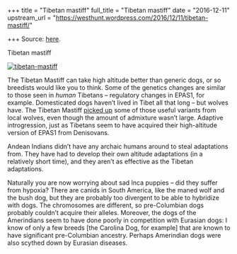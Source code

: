 +++
title = "Tibetan mastiff"
full_title = "Tibetan mastiff"
date = "2016-12-11"
upstream_url = "https://westhunt.wordpress.com/2016/12/11/tibetan-mastiff/"

+++
Source: [here](https://westhunt.wordpress.com/2016/12/11/tibetan-mastiff/).

Tibetan mastiff

[![tibetan-mastiff](https://westhunt.files.wordpress.com/2016/12/tibetan-mastiff.jpg?w=640)](https://westhunt.files.wordpress.com/2016/12/tibetan-mastiff.jpg)

The Tibetan Mastiff can take high altitude better than generic dogs, or
so breedists would like you to think. Some of the genetics changes are
similar to those seen in *human* Tibetans – regulatory changes in EPAS1,
for example. Domesticated dogs haven’t lived in Tibet all that long –
but wolves have. The Tibetan Mastiff [picked
up](http://mbe.oxfordjournals.org/content/early/2016/12/04/molbev.msw274)
some of those useful variants from local wolves, even though the amount
of admixture wasn’t large. Adaptive introgression, just as Tibetans seem
to have acquired their high-altitude version of EPAS1 from Denisovans.

Andean Indians didn’t have any archaic humans around to steal
adaptations from. They have had to develop their own altitude
adaptations (in a relatively short time), and they aren’t as effective
as the Tibetan adaptations.

Naturally you are now worrying about sad Inca puppies – did they suffer
from hypoxia? There are canids in South America, like the maned wolf and
the bush dog, but they are probably too divergent to be able to
hybridize with dogs. The chromosomes are different, so pre-Columbian
dogs probably couldn’t acquire their alleles. Moreover, the dogs of the
Amerindians seem to have done poorly in competition with Eurasian dogs:
I know of only a few breeds \[the Carolina Dog, for example\] that are
known to have significant pre-Columbian ancestry. Perhaps Amerindian
dogs were also scythed down by Eurasian diseases.

